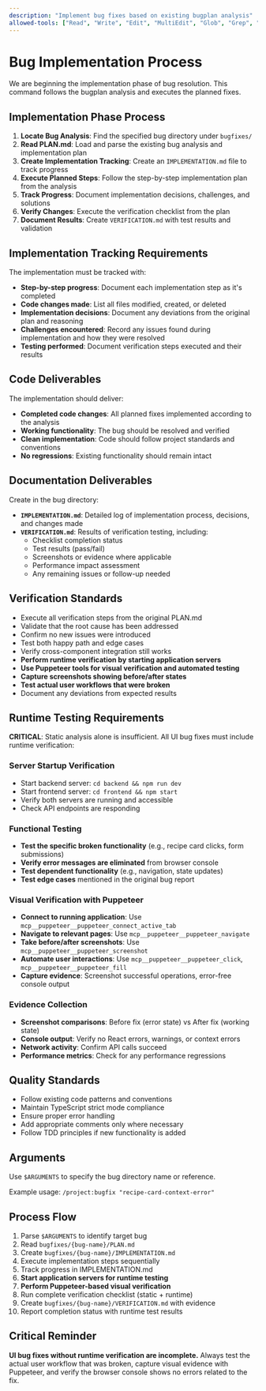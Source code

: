```yaml
---
description: "Implement bug fixes based on existing bugplan analysis"
allowed-tools: ["Read", "Write", "Edit", "MultiEdit", "Glob", "Grep", "Bash", "TodoWrite", "TodoRead", "mcp__puppeteer__puppeteer_screenshot", "mcp__puppeteer__puppeteer_navigate", "mcp__puppeteer__puppeteer_connect_active_tab"]
---
```


# Bug Implementation Process

We are beginning the implementation phase of bug resolution. This command follows the bugplan analysis and executes the planned fixes.

## Implementation Phase Process
1. **Locate Bug Analysis**: Find the specified bug directory under `bugfixes/`
2. **Read PLAN.md**: Load and parse the existing bug analysis and implementation plan
3. **Create Implementation Tracking**: Create an `IMPLEMENTATION.md` file to track progress
4. **Execute Planned Steps**: Follow the step-by-step implementation plan from the analysis
5. **Track Progress**: Document implementation decisions, challenges, and solutions
6. **Verify Changes**: Execute the verification checklist from the plan
7. **Document Results**: Create `VERIFICATION.md` with test results and validation

## Implementation Tracking Requirements
The implementation must be tracked with:
- **Step-by-step progress**: Document each implementation step as it's completed
- **Code changes made**: List all files modified, created, or deleted
- **Implementation decisions**: Document any deviations from the original plan and reasoning
- **Challenges encountered**: Record any issues found during implementation and how they were resolved
- **Testing performed**: Document verification steps executed and their results

## Code Deliverables
The implementation should deliver:
- **Completed code changes**: All planned fixes implemented according to the analysis
- **Working functionality**: The bug should be resolved and verified
- **Clean implementation**: Code should follow project standards and conventions
- **No regressions**: Existing functionality should remain intact

## Documentation Deliverables
Create in the bug directory:
- **`IMPLEMENTATION.md`**: Detailed log of implementation process, decisions, and changes made
- **`VERIFICATION.md`**: Results of verification testing, including:
  - Checklist completion status
  - Test results (pass/fail)
  - Screenshots or evidence where applicable
  - Performance impact assessment
  - Any remaining issues or follow-up needed

## Verification Standards
- Execute all verification steps from the original PLAN.md
- Validate that the root cause has been addressed
- Confirm no new issues were introduced
- Test both happy path and edge cases
- Verify cross-component integration still works
- **Perform runtime verification by starting application servers**
- **Use Puppeteer tools for visual verification and automated testing**
- **Capture screenshots showing before/after states**
- **Test actual user workflows that were broken**
- Document any deviations from expected results

## Runtime Testing Requirements
**CRITICAL**: Static analysis alone is insufficient. All UI bug fixes must include runtime verification:

### Server Startup Verification
- Start backend server: `cd backend && npm run dev`
- Start frontend server: `cd frontend && npm start` 
- Verify both servers are running and accessible
- Check API endpoints are responding

### Functional Testing
- **Test the specific broken functionality** (e.g., recipe card clicks, form submissions)
- **Verify error messages are eliminated** from browser console
- **Test dependent functionality** (e.g., navigation, state updates)
- **Test edge cases** mentioned in the original bug report

### Visual Verification with Puppeteer
- **Connect to running application**: Use `mcp__puppeteer__puppeteer_connect_active_tab`
- **Navigate to relevant pages**: Use `mcp__puppeteer__puppeteer_navigate`
- **Take before/after screenshots**: Use `mcp__puppeteer__puppeteer_screenshot`
- **Automate user interactions**: Use `mcp__puppeteer__puppeteer_click`, `mcp__puppeteer__puppeteer_fill`
- **Capture evidence**: Screenshot successful operations, error-free console output

### Evidence Collection
- **Screenshot comparisons**: Before fix (error state) vs After fix (working state)
- **Console output**: Verify no React errors, warnings, or context errors
- **Network activity**: Confirm API calls succeed
- **Performance metrics**: Check for any performance regressions

## Quality Standards
- Follow existing code patterns and conventions
- Maintain TypeScript strict mode compliance
- Ensure proper error handling
- Add appropriate comments only where necessary
- Follow TDD principles if new functionality is added

## Arguments
Use `$ARGUMENTS` to specify the bug directory name or reference.

Example usage: `/project:bugfix "recipe-card-context-error"`

## Process Flow
1. Parse `$ARGUMENTS` to identify target bug
2. Read `bugfixes/{bug-name}/PLAN.md`
3. Create `bugfixes/{bug-name}/IMPLEMENTATION.md`
4. Execute implementation steps sequentially
5. Track progress in IMPLEMENTATION.md
6. **Start application servers for runtime testing**
7. **Perform Puppeteer-based visual verification**
8. Run complete verification checklist (static + runtime)
9. Create `bugfixes/{bug-name}/VERIFICATION.md` with evidence
10. Report completion status with runtime test results

## Critical Reminder
**UI bug fixes without runtime verification are incomplete.** Always test the actual user workflow that was broken, capture visual evidence with Puppeteer, and verify the browser console shows no errors related to the fix.